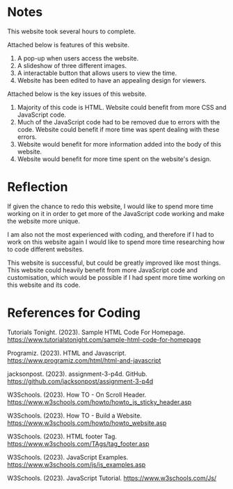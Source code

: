 # Notes
This website took several hours to complete.

Attached below is features of this website.

1. A pop-up when users access the website.
2. A slideshow of three different images.
3. A interactable button that allows users to view the time.
4. Website has been edited to have an appealing design for viewers.

Attached below is the key issues of this website.

1. Majority of this code is HTML. Website could benefit from more CSS and JavaScript code.
2. Much of the JavaScript code had to be removed due to errors with the code. Website could benefit if more time was spent dealing with these errors.
3. Website would benefit for more information added into the body of this website.
4. Website would benefit for more time spent on the website's design.

# Reflection
If given the chance to redo this website, I would like to spend more time working on it in order to get more of the JavaScript code working and make the website more unique.

I am also not the most experienced with coding, and therefore if I had to work on this website again I would like to spend more time researching how to code different websites.

This website is successful, but could be greatly improved like most things. This website could heavily benefit from more JavaScript code and customisation, which would be possible if I had spent more time working on this website and its code.

# References for Coding
Tutorials Tonight. (2023). Sample HTML Code For Homepage. https://www.tutorialstonight.com/sample-html-code-for-homepage

Programiz. (2023). HTML and Javascript. https://www.programiz.com/html/html-and-javascript

jacksonpost. (2023). assignment-3-p4d. GitHub. https://github.com/jacksonpost/assignment-3-p4d

W3Schools. (2023). How TO - On Scroll Header. https://www.w3schools.com/howto/howto_js_sticky_header.asp

W3Schools. (2023). How TO - Build a Website. https://www.w3schools.com/howto/howto_website.asp

W3Schools. (2023). HTML footer Tag. https://www.w3schools.com/TAgs/tag_footer.asp

W3Schools. (2023). JavaScript Examples. https://www.w3schools.com/js/js_examples.asp

W3Schools. (2023). JavaScript Tutorial. https://www.w3schools.com/Js/
